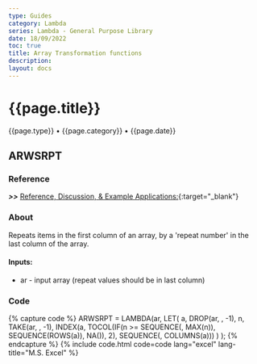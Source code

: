 ```yaml
---
type: Guides
category: Lambda
series: Lambda - General Purpose Library
date: 18/09/2022
toc: true
title: Array Transformation functions
description: 
layout: docs
---
```


# {{page.title}}
<time class="metadata" style="text-alstyleign:left"> {{page.type}} • {{page.category}} • {{page.date}}</time>

## ARWSRPT

### Reference

***>>*** [Reference, Discussion, & Example Applications:](https://www.mrexcel.com/board/threads/repeatbynumber.1216836/){:target="_blank"}

### About

Repeats items in the first column of an array, by a 'repeat number' in the last column of the array.

#### Inputs:

  - ar - input array (repeat values should be in last column)


### Code

{% capture code %}
ARWSRPT = 
LAMBDA(ar,
    LET(
        a, DROP(ar, , -1),
        n, TAKE(ar, , -1),
        INDEX(a, TOCOL(IF(n >= SEQUENCE(, MAX(n)), SEQUENCE(ROWS(a)), NA()), 2), SEQUENCE(, COLUMNS(a)))
    )
);
{% endcapture %}
{% include code.html code=code lang="excel" lang-title="M.S. Excel" %}
